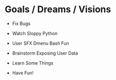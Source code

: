 # Goals / Dreams / Visions

- Fix Bugs

- Watch Sloppy Python

- User SFX Dmenu Bash Fun

- Brainstorm Exposing User Data

- Learn Some Things

- Have Fun!
